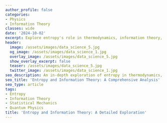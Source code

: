 ```yaml
---
author_profile: false
categories:
- Physics
- Information Theory
classes: wide
date: '2024-10-02'
excerpt: Explore entropy's role in thermodynamics, information theory, and quantum mechanics, and its broader implications in physics and beyond.
header:
  image: /assets/images/data_science_5.jpg
  og_image: /assets/images/data_science_1.jpg
  overlay_image: /assets/images/data_science_5.jpg
  show_overlay_excerpt: false
  teaser: /assets/images/data_science_5.jpg
  twitter_image: /assets/images/data_science_1.jpg
seo_description: An in-depth exploration of entropy in thermodynamics, statistical mechanics, and information theory, from classical formulations to quantum mechanics applications.
seo_title: 'Entropy and Information Theory: A Comprehensive Analysis'
seo_type: article
tags:
- Entropy
- Information Theory
- Statistical Mechanics
- Quantum Physics
title: 'Entropy and Information Theory: A Detailed Exploration'
---
```


